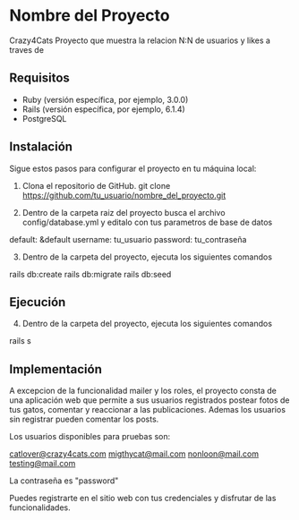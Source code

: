 # Nombre del Proyecto

Crazy4Cats
Proyecto que muestra la relacion N:N de usuarios y likes a traves de

## Requisitos

- Ruby (versión específica, por ejemplo, 3.0.0)
- Rails (versión específica, por ejemplo, 6.1.4)
- PostgreSQL

## Instalación
Sigue estos pasos para configurar el proyecto en tu máquina local:

1. Clona el repositorio de GitHub.
git clone https://github.com/tu_usuario/nombre_del_proyecto.git

2. Dentro de la carpeta raiz del proyecto busca el archivo config/database.yml y editalo con tus parametros de base de datos

default: &default
    username: tu_usuario
    password: tu_contraseña


3. Dentro de la carpeta del proyecto, ejecuta los siguientes comandos

rails db:create
rails db:migrate
rails db:seed

## Ejecución

4. Dentro de la carpeta del proyecto, ejecuta los siguientes comandos

rails s

## Implementación

A excepcion de la funcionalidad mailer y los roles, el proyecto consta de una aplicación web que permite a sus usuarios registrados postear fotos de tus gatos, comentar y reaccionar a las publicaciones. Ademas los usuarios sin registrar pueden comentar los posts.

Los usuarios disponibles para pruebas son:

catlover@crazy4cats.com
migthycat@mail.com
nonloon@mail.com 
testing@mail.com

La contraseña es "password"

Puedes registrarte en el sitio web con tus credenciales y disfrutar de las funcionalidades.

## 